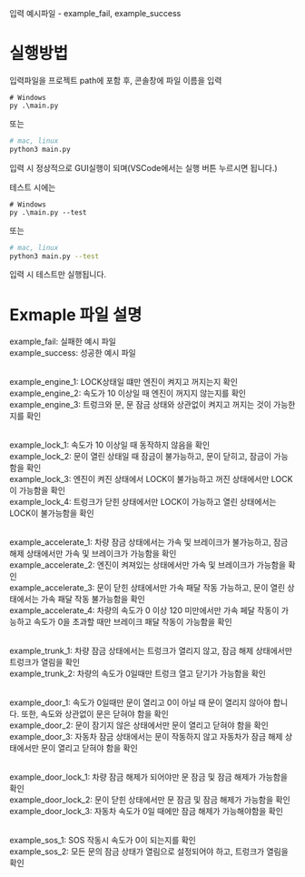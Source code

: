 입력 예시파일 - example_fail, example_success

# 실행방법
입력파일을 프로젝트 path에 포함 후, 콘솔창에 파일 이름을 입력
```shell
# Windows
py .\main.py
```

또는

```bash
# mac, linux
python3 main.py
```

입력 시 정상적으로 GUI실행이 되며(VSCode에서는 실행 버튼 누르시면 됩니다.)

테스트 시에는
```shell
# Windows
py .\main.py --test
```
또는

```bash
# mac, linux
python3 main.py --test
```

입력 시 테스트만 실행됩니다.

# Exmaple 파일 설명

example_fail: 실패한 예시 파일<br>
example_success: 성공한 예시 파일<br><br>

example_engine_1: LOCK상태일 떄만 엔진이 켜지고 꺼지는지 확인<br>
example_engine_2: 속도가 10 이상일 때 엔진이 꺼지지 않는지를 확인<br>
example_engine_3: 트렁크와 문, 문 잠금 상태와 상관없이 켜지고 꺼지는 것이 가능한지를 확인<br><br>

example_lock_1: 속도가 10 이상일 때 동작하지 않음을 확인<br>
example_lock_2: 문이 열린 상태일 때 잠금이 불가능하고, 문이 닫히고, 잠금이 가능함을 확인<br>
example_lock_3: 엔진이 켜진 상태에서 LOCK이 불가능하고 꺼진 상태에서만 LOCK이 가능함을 확인<br>
example_lock_4: 트렁크가 닫힌 상태에서만 LOCK이 가능하고 열린 상태에서는 LOCK이 불가능함을 확인<br><br>

example_accelerate_1: 차량 잠금 상태에서는 가속 및 브레이크가 불가능하고, 잠금 해제 상태에서만 가속 및 브레이크가 가능함을 확인<br>
example_accelerate_2: 엔진이 켜져있는 상태에서만 가속 및 브레이크가 가능함을 확인<br>
example_accelerate_3: 문이 닫힌 상태에서만 가속 패달 작동 가능하고, 문이 열린 상태에서는 가속 패달 작동 불가능함을 확인<br>
example_accelerate_4: 차량의 속도가 0 이상 120 미만에서만 가속 페달 작동이 가능하고 속도가 0을 초과할 때만 브레이크 패달 작동이 가능함을 확인<br><br>

example_trunk_1: 차량 잠금 상태에서는 트렁크가 열리지 않고, 잠금 해제 상태에서만 트렁크가 열림을 확인<br>
example_trunk_2: 차량의 속도가 0일때만 트렁크 열고 닫기가 가능함을 확인<br><br>

example_door_1: 속도가 0일때만 문이 열리고 0이 아닐 때 문이 열리지 않아야 합니다. 또한, 속도와 상관없이 문은 닫혀야 함을 확인<br>
example_door_2: 문이 잠기지 않은 상태에서만 문이 열리고 닫혀야 함을 확인<br>
example_door_3: 자동차 잠금 상태에서는 문이 작동하지 않고 자동차가 잠금 해제 상태에서만 문이 열리고 닫혀야 함을 확인<br><br>

example_door_lock_1: 차량 잠금 해제가 되어야만 문 잠금 및 잠금 해제가 가능함을 확인<br>
example_door_lock_2: 문이 닫힌 상태에서만 문 잠금 및 잠금 해제가 가능함을 확인<br>
example_door_lock_3: 자동차 속도가 0일 때에만 잠금 해제가 가능해야함을 확인<br><br>

example_sos_1: SOS 작동시 속도가 0이 되는지를 확인<br>
example_sos_2: 모든 문의 잠금 상태가 열림으로 설정되어야 하고, 트렁크가 열림을 확인
